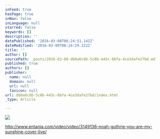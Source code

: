 ```yaml
---
inFeed: true
hasPage: true
inNav: false
inLanguage: null
starred: false
keywords: []
description: ''
datePublished: '2016-03-08T08:24:51.141Z'
dateModified: '2016-03-08T08:24:29.322Z'
title: ''
author: []
sourcePath: _posts/2016-03-08-d60a6c8b-5c8b-443c-8bfa-4ce3dafe27bd.md
published: true
authors: []
publisher:
  name: null
  domain: null
  url: null
  favicon: null
url: d60a6c8b-5c8b-443c-8bfa-4ce3dafe27bd/index.html
_type: Article

---
```

![](https://the-grid-user-content.s3-us-west-2.amazonaws.com/1f775372-ad6b-430a-9c4c-661edadf9d3b.jpg)

http://www.entania.com/video/video/3149136-noah-guthrie-you-are-my-sunshine-cover-live/